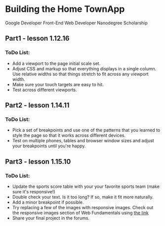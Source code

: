 # Building the Home TownApp
Google Developer Front-End Web Developer Nanodegree Scholarship

## Part1 - lesson 1.12.16 
### ToDo List:
* Add a <meta> viewport to the page initial scale set.
* Adjust CSS and markup so that everything displays in a single column.
  Use relative widths so that things stretch to fit across any viewport width.
* Make sure your touch targets are easy to hit.
* Test across different viewports.

## Part2 - lesson 1.14.11 
### ToDo List:
* Pick a set of breakpoints and use one of the patterns that you learned to style 
the page so that it works across different devices.
* Test on multiple phones, tables and browser window sizes and adjust your breakpoints
until you're happy.

## Part3 - lesson 1.15.10
### ToDo List:
* Update the sports score table with your your favorite sports team 
(make sure it's responsive!)
* Double check your text. Is it too long? If so, make it fit more naturally.
* Add a minor breakpoint if possible.
* Try replacing a few of the images with responsive images. Check out the responsive
images section of Web Fundamentals using [the link](https://developers.google.com/web/fundamentals/design-and-ux/responsive/images)
* Share your final project in the forums.
